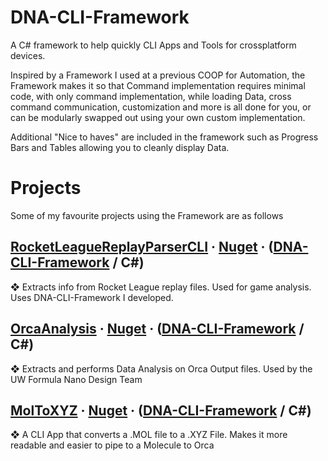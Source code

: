 # DNA-CLI-Framework
A C# framework to help quickly CLI Apps and Tools for crossplatform devices.


Inspired by a Framework I used at a previous COOP for Automation, the Framework makes it so that Command implementation requires minimal code, with only command implementation, while loading Data, cross command communication, customization and more is all done for you, or can be modularly swapped out using your own custom implementation.

Additional "Nice to haves" are included in the framework such as Progress Bars and Tables allowing you to cleanly display Data.

# Projects
Some of my favourite projects using the Framework are as follows

## [RocketLeagueReplayParserCLI](https://github.com/Nano-DNA-Studios/RocketLeagueReplayParserCLI) · [Nuget](https://www.nuget.org/profiles/MrDNA) · ([DNA-CLI-Framework](https://github.com/Nano-DNA-Studios/DNA-CLI-Framework) / C#)

❖ Extracts info from Rocket League replay files. Used for game analysis. Uses DNA-CLI-Framework I developed.

## [OrcaAnalysis](https://github.com/Nano-DNA-Studios/OrcaAnalysis) · [Nuget](https://www.nuget.org/profiles/MrDNA) · ([DNA-CLI-Framework](https://github.com/Nano-DNA-Studios/DNA-CLI-Framework) / C#)

❖ Extracts and performs Data Analysis on Orca Output files. Used by the UW Formula Nano Design Team

## [MolToXYZ](https://github.com/Nano-DNA-Studios/MOLToXYZCLI) · [Nuget](https://www.nuget.org/profiles/MrDNA) · ([DNA-CLI-Framework](https://github.com/Nano-DNA-Studios/DNA-CLI-Framework) / C#)

❖ A CLI App that converts a .MOL file to a .XYZ File. Makes it more readable and easier to pipe to a Molecule to Orca


